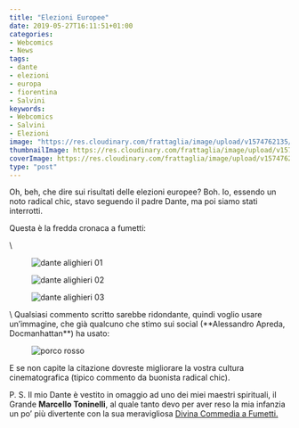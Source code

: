```yaml
---
title: "Elezioni Europee"
date: 2019-05-27T16:11:51+01:00
categories:
- Webcomics
- News
tags:
- dante
- elezioni
- europa
- fiorentina
- Salvini
keywords:
- Webcomics
- Salvini
- Elezioni
image: "https://res.cloudinary.com/frattaglia/image/upload/v1574762135/elezioni-europee/dante-01_hqqloz.png"
thumbnailImage: https://res.cloudinary.com/frattaglia/image/upload/v1574762135/elezioni-europee/dante-01_hqqloz.png
coverImage: https://res.cloudinary.com/frattaglia/image/upload/v1574762135/elezioni-europee/dante-01_hqqloz.png
type: "post"
---
```



Oh, beh, che dire sui risultati delle elezioni europee? Boh. Io, essendo un noto radical chic, stavo seguendo il padre Dante, ma poi siamo stati interrotti.

Questa è la fredda cronaca a fumetti:
<!--more-->
\
<div class="outer">
<figure>
  <img src="https://res.cloudinary.com/frattaglia/image/upload/v1574762135/elezioni-europee/dante-01_hqqloz.png" alt="dante alighieri 01">
  <figcaption></figcaption>
</figure>
</div>
<div class="outer">
<figure>
  <img src="https://res.cloudinary.com/frattaglia/image/upload/v1574762133/elezioni-europee/dante-02_yduwh2.png" alt="dante alighieri 02">
  <figcaption></figcaption>
</figure>
</div>
<div class="outer">
<figure>
  <img src="https://res.cloudinary.com/frattaglia/image/upload/v1574762135/elezioni-europee/dante-03_cbsf3m.png" alt="dante alighieri 03">
  <figcaption></figcaption>
</figure>
</div>
\
Qualsiasi commento scritto sarebbe ridondante, quindi voglio usare un’immagine, che già qualcuno che stimo sui social (**Alessandro Apreda, Docmanhattan**) ha usato:

<div class="outer">
<figure>
  <img src="https://res.cloudinary.com/frattaglia/image/upload/v1574762133/elezioni-europee/porco-rosso_izttqr.jpg" alt="porco rosso">
  <figcaption></figcaption>
</figure>
</div>
E se non capite la citazione dovreste migliorare la vostra cultura cinematografica (tipico commento da buonista radical chic).



P. S. Il mio Dante è vestito in omaggio ad uno dei miei maestri spirituali, il Grande **Marcello Toninelli**, al quale tanto devo per aver reso la mia infanzia un po’ più divertente con la sua meravigliosa [Divina Commedia a Fumetti.](https://shockdom.com/negozio/fumetti/dante-la-divina-commedia-a-fumetti/)

